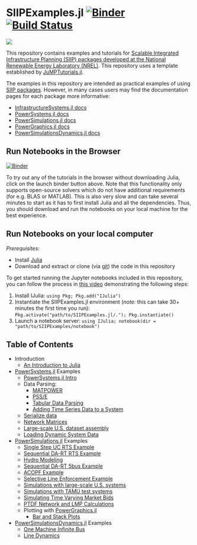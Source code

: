 # SIIPExamples.jl [![Binder](https://mybinder.org/badge_logo.svg)](https://mybinder.org/v2/gh/NREL-SIIP/SIIPExamples.jl/master) [![Build Status](https://travis-ci.org/NREL-SIIP/SIIPExamples.jl.svg?branch=master)](https://travis-ci.org/NREL-SIIP/SIIPExamples.jl)
[<img src="https://img.shields.io/badge/slack-@SIIP/Examples-blue.svg?logo=slack">](https://join.slack.com/t/nrel-siip/shared_invite/zt-glam9vdu-o8A9TwZTZqqNTKHa7q3BpQ)

This repository contains examples and tutorials for [Scalable Integrated Infrastructure Planning (SIIP) packages developed at the National Renewable Energy Laboratory (NREL)](https://www.nrel.gov/analysis/siip.html). This repository uses a template established by [JuMPTutorials.jl](https://github.com/JuliaOpt/JuMPTutorials.jl).

The examples in this repository are intended as practical examples of using [SIIP packages](https://github.com/nrel-siip). However,
in many cases users may find the documentation pages for each package more informative:

 - [InfrastructureSystems.jl docs](https://nrel-siip.github.io/InfrastructureSystems.jl/stable/)
 - [PowerSystems.jl docs](https://nrel-siip.github.io/PowerSystems.jl/stable/)
 - [PowerSimulations.jl docs](https://nrel-siip.github.io/PowerSimulations.jl/latest/)
 - [PowerGraphics.jl docs](https://nrel-siip.github.io/PowerGraphics.jl/latest/)
 - [PowerSimulationsDynamics.jl docs](https://nrel-siip.github.io/PowerSimulationsDynamics.jl/stable/)

## Run Notebooks in the Browser
[![Binder](https://mybinder.org/badge_logo.svg)](https://mybinder.org/v2/gh/NREL-SIIP/SIIPExamples.jl/master)

To try out any of the tutorials in the browser without downloading Julia, click on the launch binder button above. Note that this functionality only supports open-source solvers which do not have additional requirements (for e.g. BLAS or MATLAB). This is also very slow and can take several minutes to start as it has to first install Julia and all the dependencies. Thus, you should download and run the notebooks on your local machine for the best experience.

## Run Notebooks on your local computer

_Prerequisites:_
 - Install [Julia](https://julialang.org)
 - Download and extract or clone (via [git](https://git-scm.com)) the code in this repository

To get started running the Jupyter notebooks included in this repository, you can follow the process in [this video](https://www.youtube.com/watch?v=n1NvcnLczJ8&feature=youtu.be) demonstrating the following steps:

1. Install IJulia: `using Pkg; Pkg.add("IJulia")`
2. Instantiate the SIIPExamples.jl environment (_note:_ this can take 30+ minutes the first time you run): `Pkg.activate("path/to/SIIPExamples.jl/."); Pkg.instantiate()`
3. Launch a notebook server: `using IJulia; notebook(dir = "path/to/SIIPExamples/notebook")`

## Table of Contents

- Introduction
  - [An Introduction to Julia](https://nbviewer.jupyter.org/github/nrel-siip/SIIPExamples.jl/blob/master/notebook/1_introduction/an_introduction_to_julia.ipynb)
- [PowerSystems.jl](https://github.com/NREL-SIIP/PowerSystems.jl) Examples
  - [PowerSystems.jl Intro](https://nbviewer.jupyter.org/github/NREL-SIIP/SIIPExamples.jl/blob/master/notebook/2_PowerSystems_examples/PowerSystems_intro.ipynb)
  - Data Parsing:
    - [MATPOWER](https://nbviewer.jupyter.org/github/NREL-SIIP/SIIPExamples.jl/blob/master/notebook/2_PowerSystems_examples/parse_matpower.ipynb)
    - [PSS/E](https://nbviewer.jupyter.org/github/NREL-SIIP/SIIPExamples.jl/blob/master/notebook/2_PowerSystems_examples/parse_psse.ipynb)
    - [Tabular Data Parsing](https://nbviewer.jupyter.org/github/NREL-SIIP/SIIPExamples.jl/blob/master/notebook/2_PowerSystems_examples/parse_tabulardata.ipynb)
    - [Adding Time Series Data to a System](https://nbviewer.jupyter.org/github/NREL-SIIP/SIIPExamples.jl/blob/master/notebook/2_PowerSystems_examples/add_forecasts.ipynb)
  - [Serialize data](https://nbviewer.jupyter.org/github/NREL-SIIP/SIIPExamples.jl/blob/master/notebook/2_PowerSystems_examples/serialize_data.ipynb)
  - [Network Matrices](https://nbviewer.jupyter.org/github/NREL-SIIP/SIIPExamples.jl/blob/master/notebook/2_PowerSystems_examples/network_matrices.ipynb)
  - [Large-scale U.S. dataset assembly](https://nbviewer.jupyter.org/github/NREL-SIIP/SIIPExamples.jl/blob/master/notebook/2_PowerSystems_examples/US_system.ipynb)
  - [Loading Dynamic System Data](https://nbviewer.jupyter.org/github/NREL-SIIP/SIIPExamples.jl/blob/master/notebook/2_PowerSystems_examples/loading_dynamic_systems_data.ipynb)
- [PowerSimulations.jl](https://github.com/NREL-SIIP/PowerSimulations.jl) Examples
  - [Single Step UC RTS Example](https://nbviewer.jupyter.org/github/NREL-SIIP/SIIPExamples.jl/blob/master/notebook/3_PowerSimulations_examples/01_operations_problems.ipynb)
  - [Sequential DA-RT RTS Example](https://nbviewer.jupyter.org/github/NREL-SIIP/SIIPExamples.jl/blob/master/notebook/3_PowerSimulations_examples/02_sequential_simulations.ipynb)
  - [Hydro Modeling](https://nbviewer.jupyter.org/github/NREL-SIIP/SIIPExamples.jl/blob/master/notebook/3_PowerSimulations_examples/05_hydropower_simulation.ipynb)
  - [Sequential DA-RT 5bus Example](https://nbviewer.jupyter.org/github/NREL-SIIP/SIIPExamples.jl/blob/master/notebook/3_PowerSimulations_examples/03_5_bus_mkt_simulation.ipynb)
  - [ACOPF Example](https://nbviewer.jupyter.org/github/NREL-SIIP/SIIPExamples.jl/blob/master/notebook/3_PowerSimulations_examples/06_ACOPF.ipynb)
  - [Selective Line Enforcement Example](https://nbviewer.jupyter.org/github/NREL-SIIP/SIIPExamples.jl/blob/master/notebook/3_PowerSimulations_examples/07_selective_network_constraints.ipynb)
  - [Simulations with large-scale U.S. systems](https://nbviewer.jupyter.org/github/NREL-SIIP/SIIPExamples.jl/blob/master/notebook/3_PowerSimulations_examples/08_US-system-simulations.ipynb)
  - [Simulations with TAMU test systems](https://nbviewer.jupyter.org/github/NREL-SIIP/SIIPExamples.jl/blob/master/notebook/3_PowerSimulations_examples/09_tamu_simulation.ipynb)
  - [Simulating Time Varying Market Bids](https://nbviewer.jupyter.org/github/NREL-SIIP/SIIPExamples.jl/blob/master/notebook/3_PowerSimulations_examples/10_market_bid_cost.ipynb)
  - [PTDF Network and LMP Calculations](https://nbviewer.jupyter.org/github/NREL-SIIP/SIIPExamples.jl/blob/master/notebook/3_PowerSimulations_examples/11_PTDF.ipynb)
  - Plotting with [PowerGraphics.jl](https://github.com/NREL-SIIP/PowerGraphics.jl)
    - [Bar and Stack Plots](https://nbviewer.jupyter.org/github/NREL-SIIP/SIIPExamples.jl/blob/master/notebook/3_PowerSimulations_examples/04_bar_stack_plots.ipynb)
- [PowerSimulationsDynamics.jl](https://github.com/NREL-SIIP/PowerSimulationsDynamics.jl) Examples
  - [One Machine Infinite Bus](https://nbviewer.jupyter.org/github/NREL-SIIP/SIIPExamples.jl/blob/master/notebook/4_PowerSimulationsDynamics_examples/01_omib.ipynb)
  - [Line Dynamics](https://nbviewer.jupyter.org/github/NREL-SIIP/SIIPExamples.jl/blob/master/notebook/4_PowerSimulationsDynamics_examples/02_line_dynamics.ipynb)
